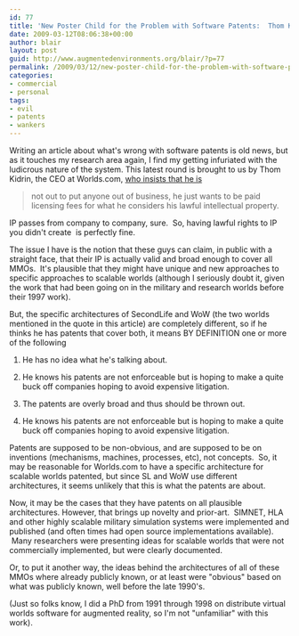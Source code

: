 ```yaml
---
id: 77
title: 'New Poster Child for the Problem with Software Patents:  Thom Kidrin'
date: 2009-03-12T08:06:38+00:00
author: blair
layout: post
guid: http://www.augmentedenvironments.org/blair/?p=77
permalink: /2009/03/12/new-poster-child-for-the-problem-with-software-patents-thom-kidrin/
categories:
- commercial
- personal
tags:
- evil
- patents
- wankers
---
```


Writing an article about what's wrong with software patents is old news, but as it touches my research area again, I find my getting infuriated with the ludicrous nature of the system.  This latest round is brought to us by Thom Kidrin, the CEO at Worlds.com, [who insists that he is](http://www.businessinsider.com/worldscom-ceo-were-absolutely-going-to-sue-second-life-and-world-of-warcraft-2009-3)

>not out to put anyone out of business, he just wants to be paid licensing fees for what he considers his lawful intellectual property.


IP passes from company to company, sure.  So, having lawful rights to IP you didn't create  is perfectly fine.

The issue I have is the notion that these guys can claim, in public with a straight face, that their IP is actually valid and broad enough to cover all MMOs.  It's plausible that they might have unique and new approaches to specific approaches to scalable worlds (although I seriously doubt it, given the work that had been going on in the military and research worlds before their 1997 work).

But, the specific architectures of SecondLife and WoW (the two worlds mentioned in the quote in this article) are completely different, so if he thinks he has patents that cover both, it means BY DEFINITION one or more of the following

  1. He has no idea what he's talking about.
	
  2. He knows his patents are not enforceable but is hoping to make a quite buck off companies hoping to avoid expensive litigation.
	
  3. The patents are overly broad and thus should be thrown out.
	
  4. He knows his patents are not enforceable but is hoping to make a quite buck off companies hoping to avoid expensive litigation.

Patents are supposed to be non-obvious, and are supposed to be on inventions (mechanisms, machines, processes, etc), not concepts.  So, it may be reasonable for Worlds.com to have a specific architecture for scalable worlds patented, but since SL and WoW use different architectures, it seems unlikely that this is what the patents are about.  

Now, it may be the cases that they have patents on all plausible architectures. However, that brings up novelty and prior-art.  SIMNET, HLA and other highly scalable military simulation systems were implemented and published (and often times had open source implementations available).  Many researchers were presenting ideas for scalable worlds that were not commercially implemented, but were clearly documented.  

Or, to put it another way, the ideas behind the architectures of all of these MMOs where already publicly known, or at least were "obvious" based on what was publicly known, well before the late 1990's.

(Just so folks know, I did a PhD from 1991 through 1998 on distribute virtual worlds software for augmented reality, so I'm not "unfamiliar" with this work).
